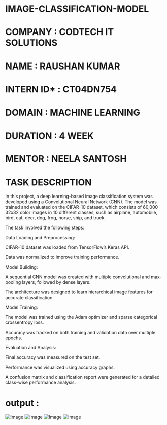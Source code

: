 # IMAGE-CLASSIFICATION-MODEL

# COMPANY : CODTECH IT SOLUTIONS

# NAME : RAUSHAN KUMAR

# INTERN ID* : CT04DN754

# DOMAIN : MACHINE LEARNING

# DURATION : 4 WEEK

# MENTOR : NEELA SANTOSH

# TASK DESCRIPTION 

In this project, a deep learning-based image classification system was developed using a Convolutional Neural Network (CNN). The model was trained and evaluated on the CIFAR-10 dataset, which consists of 60,000 32x32 color images in 10 different classes, such as airplane, automobile, bird, cat, deer, dog, frog, horse, ship, and truck.

The task involved the following steps:

Data Loading and Preprocessing:

CIFAR-10 dataset was loaded from TensorFlow’s Keras API.

Data was normalized to improve training performance.

Model Building:

A sequential CNN model was created with multiple convolutional and max-pooling layers, followed by dense layers.

The architecture was designed to learn hierarchical image features for accurate classification.

Model Training:

The model was trained using the Adam optimizer and sparse categorical crossentropy loss.

Accuracy was tracked on both training and validation data over multiple epochs.

Evaluation and Analysis:

Final accuracy was measured on the test set.

Performance was visualized using accuracy graphs.

A confusion matrix and classification report were generated for a detailed class-wise performance analysis.

# output :
![Image](https://github.com/user-attachments/assets/8f4bd161-4b92-470f-a4b9-6c6c012d5eae)
![Image](https://github.com/user-attachments/assets/87c30e70-0649-4a39-99b4-802ea3d19889)
![Image](https://github.com/user-attachments/assets/33fc616f-dfb8-416b-9956-e69a613351bd)
![Image](https://github.com/user-attachments/assets/51319b49-18bd-40e7-8c2f-597d37f279ea)
